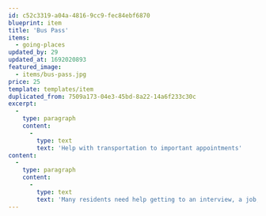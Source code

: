 ```yaml
---
id: c52c3319-a04a-4816-9cc9-fec84ebf6870
blueprint: item
title: 'Bus Pass'
items:
  - going-places
updated_by: 29
updated_at: 1692020893
featured_image:
  - items/bus-pass.jpg
price: 25
template: templates/item
duplicated_from: 7509a173-04e3-45bd-8a22-14a6f233c30c
excerpt:
  -
    type: paragraph
    content:
      -
        type: text
        text: 'Help with transportation to important appointments'
content:
  -
    type: paragraph
    content:
      -
        type: text
        text: 'Many residents need help getting to an interview, a job, doctors’ appointments, etc. for themselves and their families. A Bus Pass is one of the ways you can help make sure they have transportation they need.'
---
```


